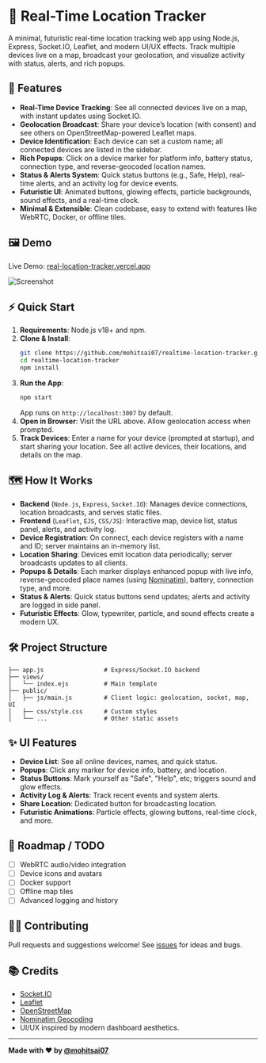 # 🚀 Real-Time Location Tracker

A minimal, futuristic real-time location tracking web app using Node.js, Express, Socket.IO, Leaflet, and modern UI/UX effects. Track multiple devices live on a map, broadcast your geolocation, and visualize activity with status, alerts, and rich popups.

## 🌟 Features

- **Real-Time Device Tracking**: See all connected devices live on a map, with instant updates using Socket.IO.
- **Geolocation Broadcast**: Share your device’s location (with consent) and see others on OpenStreetMap-powered Leaflet maps.
- **Device Identification**: Each device can set a custom name; all connected devices are listed in the sidebar.
- **Rich Popups**: Click on a device marker for platform info, battery status, connection type, and reverse-geocoded location names.
- **Status & Alerts System**: Quick status buttons (e.g., Safe, Help), real-time alerts, and an activity log for device events.
- **Futuristic UI**: Animated buttons, glowing effects, particle backgrounds, sound effects, and a real-time clock.
- **Minimal & Extensible**: Clean codebase, easy to extend with features like WebRTC, Docker, or offline tiles.

## 🖼️ Demo

Live Demo: [real-location-tracker.vercel.app](https://real-location-tracker.vercel.app)

![Screenshot](https://github.com/user-attachments/assets/efc16d74-38ad-4ca0-9266-107e143ed3c9) <!-- Add a screenshot if available -->

## ⚡ Quick Start

1. **Requirements**: Node.js v18+ and npm.
2. **Clone & Install**:
   ```bash
   git clone https://github.com/mohitsai07/realtime-location-tracker.git
   cd realtime-location-tracker
   npm install
   ```
3. **Run the App**:
   ```bash
   npm start
   ```
   App runs on `http://localhost:3007` by default.
4. **Open in Browser**: Visit the URL above. Allow geolocation access when prompted.
5. **Track Devices**: Enter a name for your device (prompted at startup), and start sharing your location. See all active devices, their locations, and details on the map.

## 🗺️ How It Works

- **Backend** (`Node.js`, `Express`, `Socket.IO`): Manages device connections, location broadcasts, and serves static files.
- **Frontend** (`Leaflet`, `EJS`, `CSS/JS`): Interactive map, device list, status panel, alerts, and activity log.
- **Device Registration**: On connect, each device registers with a name and ID; server maintains an in-memory list.
- **Location Sharing**: Devices emit location data periodically; server broadcasts updates to all clients.
- **Popups & Details**: Each marker displays enhanced popup with live info, reverse-geocoded place names (using [Nominatim](https://nominatim.openstreetmap.org/)), battery, connection type, and more.
- **Status & Alerts**: Quick status buttons send updates; alerts and activity are logged in side panel.
- **Futuristic Effects**: Glow, typewriter, particle, and sound effects create a modern UX.

## 🛠️ Project Structure

```
├── app.js                 # Express/Socket.IO backend
├── views/
│   └── index.ejs          # Main template
├── public/
│   ├── js/main.js         # Client logic: geolocation, socket, map, UI
│   ├── css/style.css      # Custom styles
│   └── ...                # Other static assets
```

## ✨ UI Features

- **Device List**: See all online devices, names, and quick status.
- **Popups**: Click any marker for device info, battery, and location.
- **Status Buttons**: Mark yourself as "Safe", "Help", etc; triggers sound and glow effects.
- **Activity Log & Alerts**: Track recent events and system alerts.
- **Share Location**: Dedicated button for broadcasting location.
- **Futuristic Animations**: Particle effects, glowing buttons, real-time clock, and more.

## 🚧 Roadmap / TODO

- [ ] WebRTC audio/video integration
- [ ] Device icons and avatars
- [ ] Docker support
- [ ] Offline map tiles
- [ ] Advanced logging and history

## 👨‍💻 Contributing

Pull requests and suggestions welcome! See [issues](https://github.com/mohitsai07/realtime-location-tracker/issues) for ideas and bugs.


## 📚 Credits

- [Socket.IO](https://socket.io/)
- [Leaflet](https://leafletjs.com/)
- [OpenStreetMap](https://www.openstreetmap.org/)
- [Nominatim Geocoding](https://nominatim.openstreetmap.org/)
- UI/UX inspired by modern dashboard aesthetics.

---

**Made with ❤️ by [@mohitsai07](https://github.com/mohitsai07)**
